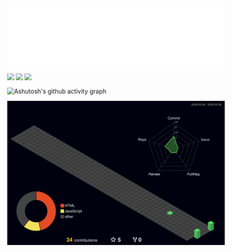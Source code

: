 ![Hello](docs/hello.svg)

<img src="https://img.shields.io/badge/-HTML5-E34F26?style=flat-square&logo=html5&logoColor=white" /> <img src="https://img.shields.io/badge/-CSS3-1572B6?style=flat-square&logo=css3" /> <img src="https://img.shields.io/badge/-JavaScript-oringe?style=flat-square&logo=javascript" />

![Ashutosh's github activity graph](https://github-readme-activity-graph.vercel.app/graph?username=cwlum&theme=react-dark)

![](./profile-3d-contrib/profile-night-green.svg)
